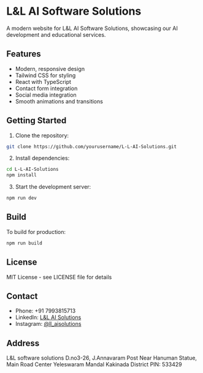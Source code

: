 # L&L AI Software Solutions

A modern website for L&L AI Software Solutions, showcasing our AI development and educational services.

## Features

- Modern, responsive design
- Tailwind CSS for styling
- React with TypeScript
- Contact form integration
- Social media integration
- Smooth animations and transitions

## Getting Started

1. Clone the repository:
```bash
git clone https://github.com/yourusername/L-L-AI-Solutions.git
```

2. Install dependencies:
```bash
cd L-L-AI-Solutions
npm install
```

3. Start the development server:
```bash
npm run dev
```

## Build

To build for production:
```bash
npm run build
```

## License

MIT License - see LICENSE file for details

## Contact

- Phone: +91 7993815713
- LinkedIn: [L&L AI Solutions](https://www.linkedin.com/company/ll-aisolutions/?viewAsMember=true)
- Instagram: [@ll_aisolutions](https://www.instagram.com/ll_aisolutions)

## Address

L&L software solutions
D.no3-26, J.Annavaram Post
Near Hanuman Statue, Main Road Center
Yeleswaram Mandal
Kakinada District
PIN: 533429